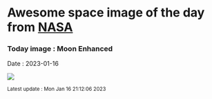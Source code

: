 
# Awesome space image of the day from [NASA](https://api.nasa.gov/)

### Today image : Moon Enhanced
Date : 2023-01-16

![](https://apod.nasa.gov/apod/image/2301/MoonEnhanced_Mirza_960.jpg)

<small>Latest update : Mon Jan 16 21:12:06 2023</small>
        